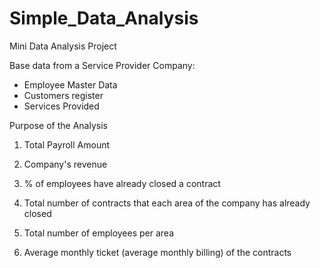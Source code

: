 # Simple_Data_Analysis

Mini Data Analysis Project

Base data from a Service Provider Company:

- Employee Master Data
- Customers register
- Services Provided

Purpose of the Analysis

1. Total Payroll Amount

2. Company's revenue
        
3. % of employees have already closed a contract
    
4. Total number of contracts that each area of the company has already closed

5. Total number of employees per area

6. Average monthly ticket (average monthly billing) of the contracts
